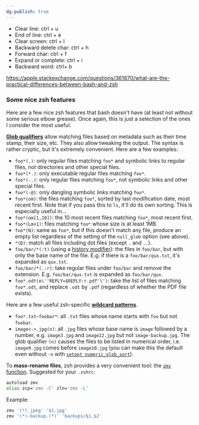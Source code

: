 ```yaml
---
dg-publish: true
---
```

- Clear line: ctrl + u
- End of line: ctrl + e
- Clear screen: ctrl + l
- Backward delete char: ctrl + h
- Forward char: ctrl + f
- Expand or complete: ctrl + i
- Backward word: ctrl+ b


https://apple.stackexchange.com/questions/361870/what-are-the-practical-differences-between-bash-and-zsh
### Some nice zsh features

Here are a few nice zsh features that bash doesn't have (at least not without some serious elbow grease). Once again, this is just a selection of the ones I consider the most useful.

**[Glob qualifiers](http://zsh.sourceforge.net/Doc/Release/Expansion.html#Glob-Qualifiers)** allow matching files based on metadata such as their time stamp, their size, etc. They also allow tweaking the output. The syntax is rather cryptic, but it's extremely convenient. Here are a few examples:

- `foo*(.)`: only regular files matching `foo*` and symbolic links to regular files, not directories and other special files.
- `foo*(*.)`: only executable regular files matching `foo*`.
- `foo*(-.)`: only regular files matching `foo*`, not symbolic links and other special files.
- `foo*(-@)`: only dangling symbolic links matching `foo*`.
- `foo*(om)`: the files matching `foo*`, sorted by last modification date, most recent first. Note that if you pass this to `ls`, it'll do its own sorting. This is especially useful in…
- `foo*(om[1,10])`: the 10 most recent files matching `foo*`, most recent first.
- `foo*(Lm+1)`: files matching `foo*` whose size is at least 1MB.
- `foo*(N)`: same as `foo*`, but if this doesn't match any file, produce an empty list regardless of the setting of the `null_glob` option (see above).
- `*(D)`: match all files including dot files (except `.` and `..`).
- `foo/bar/*(:t)` (using a [history modifier](http://zsh.sourceforge.net/Doc/Release/Expansion.html#Modifiers)): the files in `foo/bar`, but with only the base name of the file. E.g. if there is a `foo/bar/qux.txt`, it's expanded as `qux.txt`.
- `foo/bar/*(.:r)`: take regular files under `foo/bar` and remove the extension. E.g. `foo/bar/qux.txt` is expanded as `foo/bar/qux`.
- `foo*.odt(e\''REPLY=$REPLY:r.pdf'\')`: take the list of files matching `foo*.odt`, and replace `.odt` by `.pdf` (regardless of whether the PDF file exists).

Here are a few useful zsh-specific **[wildcard patterns](http://zsh.sourceforge.net/Doc/Release/Expansion.html#Glob-Operators)**.

- `foo*.txt~foobar*`: all `.txt` files whose name starts with `foo` but not `foobar`.
- `image<->.jpg(n)`: all `.jpg` files whose base name is `image` followed by a number, e.g. `image3.jpg` and `image22.jpg` but not `image-backup.jpg`. The glob qualifier `(n)` causes the files to be listed in numerical order, i.e. `image9.jpg` comes before `image10.jpg` (you can make this the default even without `-n` with [`setopt numeric_glob_sort`](http://zsh.sourceforge.net/Doc/Release/Options.html#index-NUMERIC_005fGLOB_005fSORT)).

To **mass-rename files**, zsh provides a very convenient tool: the [`zmv` function](http://zsh.sourceforge.net/Doc/Release/User-Contributions.html#index-zmv). Suggested for your `.zshrc`:

```bash
autoload zmv
alias zcp='zmv -C' zln='zmv -L'
```

Example:

```dart
zmv '(*).jpeg' '$1.jpg'
zmv '(*)-backup.(*)' 'backups/$1.$2'
```